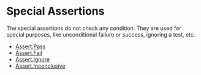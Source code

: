 
# Special Assertions

The special assertions do not check any condition. They are used for special purposes, like unconditional failure or success, ignoring a test, etc.

* [Assert.Pass](../special-assertions/Assert.Pass.md)
* [Assert.Fail](../special-assertions/Assert.Fail.md)
* [Assert.Ignore](../special-assertions/Assert.Ignore.md)
* [Assert.Inconclusive](../special-assertions/Assert.Inconclusive.md)
